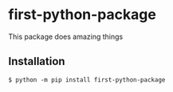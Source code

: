 # first-python-package

This package does amazing things

## Installation

```shell
$ python -m pip install first-python-package
```
